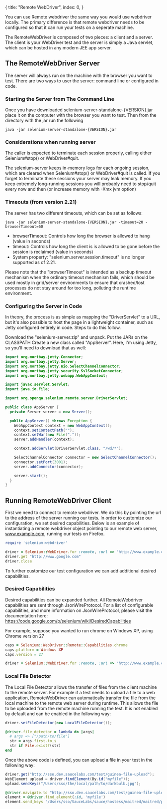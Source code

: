 {
  title: "Remote WebDriver",
  index: 0,
}

You can use Remote webdriver the same way you would use webdriver
locally. The primary difference is that remote webdriver needs to be
configured so that it can run your tests on a seperate machine.

The RemoteWebDriver is composed of two pieces: a client and a
server. The client is your WebDriver test and the server is simply a
Java servlet, which can be hosted in any modern JEE app server.

## The RemoteWebDriver Server

The server will always run on the machine with the browser you want to
test. There are two ways to user the server: command line or
configured in code.

### Starting the Server from The Command Line

Once you have downloaded selenium-server-standalone-{VERSION}.jar
place it on the computer with the browser you want to test. Then from
the directory with the jar run the following

```
java -jar selenium-server-standalone-{VERSION}.jar
```

### Considerations when running server

The caller is expected to terminate each session properly, calling
either Selenium#stop() or WebDriver#quit.

The selenium-server keeps in-memory logs for each ongoing session,
which are cleared when Selenium#stop() or WebDriver#quit is called. If
you forget to terminate these sessions your server may leak memory. If
you keep extremely long-running sessions you will probably need to
stop/quit every now and then (or increase memory with -Xmx jvm option)

### Timeouts (from version 2.21)

The server has two different timeouts, which can be set as follows:

```
java -jar selenium-server-standalone-{VERSION}.jar -timeout=20 -browserTimeout=60
```

  * browserTimeout: Controls how long the browser is allowed to hang
    (value in seconds)
  * timeout: Controls how long the client is is allowed to be gone
    before the session is reclaimed (value in seconds)
  * System property: "selenium.server.session.timeout" is no longer
    supported as of 2.21.

Please note that the "browserTimeout" is intended as a backup timeout
mechanism when the ordinary timeout mechanism fails, which should be
used mostly in grid/server environments to ensure that crashed/lost
processes do not stay around for too long, polluting the runtime
environment.

### Configuring the Server in Code

In theory, the process is as simple as mapping the "DriverServlet" to
a URL, but it's also possible to host the page in a lightweight
container, such as Jetty configured entirely in code. Steps to do this
follow.

Download the "selenium-server.zip" and unpack. Put the JARs on the
CLASSPATH Create a new class called "AppServer". Here, I'm using
Jetty, so you'll need to download that as well:

```java
import org.mortbay.jetty.Connector;
import org.mortbay.jetty.Server;
import org.mortbay.jetty.nio.SelectChannelConnector;
import org.mortbay.jetty.security.SslSocketConnector;
import org.mortbay.jetty.webapp.WebAppContext;

import javax.servlet.Servlet;
import java.io.File;

import org.openqa.selenium.remote.server.DriverServlet;

public class AppServer {
  private Server server = new Server();

  public AppServer() throws Exception {
    WebAppContext context = new WebAppContext();
    context.setContextPath("");
    context.setWar(new File("."));
    server.addHandler(context);

    context.addServlet(DriverServlet.class, "/wd/*");

    SelectChannelConnector connector = new SelectChannelConnector();
    connector.setPort(3001);
    server.addConnector(connector);

    server.start();
  }
}
```

## Running RemoteWebDriver Client

First we need to connect to remote webdriver. We do this by pointing
the url to the address of the server running our tests. In order to
customize our configuration, we set desired capabilities.  Below is an
example of instantiating a remote webdriver object pointing to our
remote web server, www.example.com, running our tests on Firefox.

```ruby
require 'selenium-webdriver'

driver = Selenium::WebDriver.for :remote, :url => "http://www.example.com", :desired_capabilities => :firefox
driver.get "http://www.google.com"
driver.close
```

To further customize our test configuration we can add additional
desired capabilities.

### Desired Capabilities

Desired capabilities can be expanded further. All RemoteWebdriver
capabilities are sent through JsonWireProtocol. For a list of
configurable capabilities, and more information on JsonWireProtocol,
please visit the documentation here:
https://code.google.com/p/selenium/wiki/DesiredCapabilities

For example, suppose you wanted to run chrome on Windows XP, using
Chrome version 27

```ruby
caps = Selenium::WebDriver::Remote::Capabilities.chrome
caps.platform = Windows XP
caps.version = 27

driver = Selenium::WebDriver.for :remote, :url => "http://www.example.com", :desired_capabilities => caps
```

### Local File Detector

The Local File Detector allows the transfer of files from the client
machine to the remote server.  For example if a test needs to upload a
file to a web application, RemoteWebDriver can automatically transfer
the file from the local machine to the remote web server during
runtime. This allows the file to be uploaded from the remote machine
running the test. It is not enabled by default and can be enabled in
the following way:

```java
driver.setFileDetector(new LocalFileDetector());
```

```ruby
@driver.file_detector = lambda do |args|
  # args => ["/path/to/file"]
  str = args.first.to_s
  str if File.exist?(str)
end
```

Once the above code is defined, you can upload a file in your test in
the following way:

```java
driver.get("http://sso.dev.saucelabs.com/test/guinea-file-upload");
WebElement upload = driver.findElement(By.id("myfile"));
upload.sendKeys("/Users/sso/the/local/path/to/darkbulb.jpg");
```

```ruby
@driver.navigate.to "http://sso.dev.saucelabs.com/test/guinea-file-upload"
element = @driver.find_element(:id, 'myfile')
element.send_keys "/Users/sso/SauceLabs/sauce/hostess/maitred/maitred/public/images/darkbulb.jpg"
```
